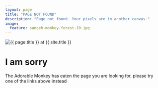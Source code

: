 ```yaml
---
layout: page
title: "PAGE NOT FOUND"
description: "Page not found. Your pixels are in another canvas."
image:
  feature: sangeh-monkey-forest-10.jpg
---  
```


<script>
var url = window.location.href;
if (url.endsWith("/")){
    var urlWithoutSlash = url.substring(0, url.length-1);
    window.location.replace(urlWithoutSlash);
}
</script>

<img src="{{ site.url }}/images/hmfaysal-404.jpg" alt="{{ page.title }} at {{ site.title }}">

<div class="text-center">
	<h1>I am sorry</h1>
	<p>The Adorable Monkey has eaten the page you are looking for,
	please try one of the links above instead</p>
</div>


